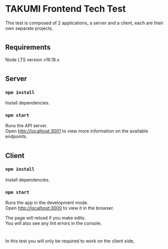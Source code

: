 # TAKUMI Frontend Tech Test

This test is composed of 2 applications, a server and a client, each are their own separate projects.

#

## Requirements

Node LTS version v16.18.x

#

## Server

### `npm install`

Install dependencies.

### `npm start`

Runs the API server.\
Open [http://localhost:3001](http://localhost:3001) to view more information on the available endpoints.

#

## Client

### `npm install`

Install dependencies.

### `npm start`

Runs the app in the development mode.\
Open [http://localhost:3000](http://localhost:3000) to view it in the browser.

The page will reload if you make edits.\
You will also see any lint errors in the console.

#

In this test you will only be required to work on the client side,  